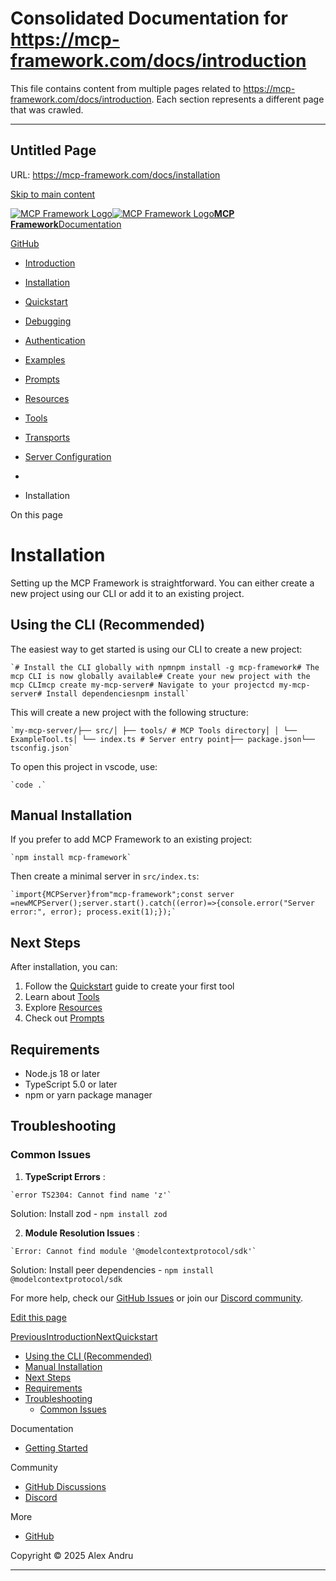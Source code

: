 # Consolidated Documentation for https://mcp-framework.com/docs/introduction

This file contains content from multiple pages related to https://mcp-framework.com/docs/introduction.
Each section represents a different page that was crawled.

---


## Untitled Page
URL: https://mcp-framework.com/docs/installation

[Skip to main content](#__docusaurus_skipToContent_fallback)

[![MCP Framework Logo](/img/logo.svg)![MCP Framework Logo](/img/logo.svg)**MCP Framework**](/)[Documentation](/docs/introduction)

[GitHub](https://github.com/QuantGeekDev/mcp-framework)

  * [Introduction](/docs/introduction)
  * [Installation](/docs/installation)
  * [Quickstart](/docs/quickstart)
  * [Debugging](/docs/debugging)
  * [Authentication](/docs/Authentication/overview)

  * [Examples](/docs/Examples/fiscal-data)

  * [Prompts](/docs/Prompts/prompts-overview)

  * [Resources](/docs/Resources/resources-overview)

  * [Tools](/docs/Tools/tools-overview)

  * [Transports](/docs/Transports/transports-overview)

  * [Server Configuration](/docs/server-configuration)



  * [](/)
  * Installation



On this page

# Installation

Setting up the MCP Framework is straightforward. You can either create a new project using our CLI or add it to an existing project.

## Using the CLI (Recommended)[​](#using-the-cli-recommended "Direct link to Using the CLI \(Recommended\)")

The easiest way to get started is using our CLI to create a new project:

```
`# Install the CLI globally with npmnpm install -g mcp-framework# The mcp CLI is now globally available# Create your new project with the mcp CLImcp create my-mcp-server# Navigate to your projectcd my-mcp-server# Install dependenciesnpm install`
```

This will create a new project with the following structure:

```
`my-mcp-server/├── src/│ ├── tools/ # MCP Tools directory│ │ └── ExampleTool.ts│ └── index.ts # Server entry point├── package.json└── tsconfig.json`
```

To open this project in vscode, use:

```
`code .`
```

## Manual Installation[​](#manual-installation "Direct link to Manual Installation")

If you prefer to add MCP Framework to an existing project:

```
`npm install mcp-framework`
```

Then create a minimal server in `src/index.ts`:

```
`import{MCPServer}from"mcp-framework";const server =newMCPServer();server.start().catch((error)=>{console.error("Server error:", error); process.exit(1);});`
```

## Next Steps[​](#next-steps "Direct link to Next Steps")

After installation, you can:

  1. Follow the [Quickstart](/docs/quickstart) guide to create your first tool
  2. Learn about [Tools](/docs/Tools/tools-overview)
  3. Explore [Resources](/docs/Resources/resources-overview)
  4. Check out [Prompts](/docs/Prompts/prompts-overview)



## Requirements[​](#requirements "Direct link to Requirements")

  * Node.js 18 or later
  * TypeScript 5.0 or later
  * npm or yarn package manager



## Troubleshooting[​](#troubleshooting "Direct link to Troubleshooting")

### Common Issues[​](#common-issues "Direct link to Common Issues")

  1. **TypeScript Errors** :

```
`error TS2304: Cannot find name 'z'`
```

Solution: Install zod - `npm install zod`

  2. **Module Resolution Issues** :

```
`Error: Cannot find module '@modelcontextprotocol/sdk'`
```

Solution: Install peer dependencies - `npm install @modelcontextprotocol/sdk`




For more help, check our [GitHub Issues](https://github.com/QuantGeekDev/mcp-framework/issues) or join our [Discord community](https://discord.gg/RMCFtcEuYd).

[Edit this page](https://github.com/QuantGeekDev/mcp-framework/tree/main/docs/installation.md)

[PreviousIntroduction](/docs/introduction)[NextQuickstart](/docs/quickstart)

  * [Using the CLI (Recommended)](#using-the-cli-recommended)
  * [Manual Installation](#manual-installation)
  * [Next Steps](#next-steps)
  * [Requirements](#requirements)
  * [Troubleshooting](#troubleshooting)
    * [Common Issues](#common-issues)



Documentation

  * [Getting Started](/docs/introduction)



Community

  * [GitHub Discussions](https://github.com/QuantGeekDev/mcp-framework/discussions)
  * [Discord](https://discord.gg/kqjRdn3T)



More

  * [GitHub](https://github.com/QuantGeekDev/mcp-framework)



Copyright © 2025 Alex Andru 


---

